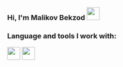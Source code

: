 ### Hi, I'm Malikov Bekzod <img src="https://media.giphy.com/media/hvRJCLFzcasrR4ia7z/giphy.gif" width="30" >
### Language and tools I work with:
<code><img src="https://assets.stickpng.com/images/5847f5bdcef1014c0b5e489c.png" width="30"></code>
<code><img src="https://assets.stickpng.com/thumbs/5847f5bdcef1014c0b5e489c.png" width="30"></code>

